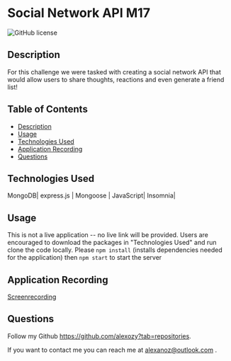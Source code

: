 # Social Network API M17

 ![GitHub license](https://img.shields.io/badge/license-MIT-blue.svg)

## **Description**
For this challenge we were tasked with creating a social network API that would allow users to share thoughts, reactions and even generate a friend list!


## Table of Contents
  * [Description](#description)
  * [Usage](#usage)
  * [Technologies Used](#technologies-used)
  * [Application Recording](#liveapplication)
  * [Questions](#questions)


## Technologies Used
MongoDB| express.js | Mongoose | JavaScript| Insomnia| 

## Usage
This is not a live application -- no live link will be provided. Users are encouraged to download the packages in "Technologies Used" and run clone the code locally. Please `npm install` (installs dependencies needed for the application) then `npm start` to start the server


## Application Recording

[Screenrecording](https://watch.screencastify.com/v/1AYzzAkjRL0oamEuIxio)


## Questions
Follow my Github https://github.com/alexozy?tab=repositories.

If you want to contact me you can reach me at alexanoz@outlook.com .

